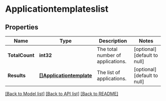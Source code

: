 # Applicationtemplateslist

## Properties
Name | Type | Description | Notes
------------ | ------------- | ------------- | -------------
**TotalCount** | **int32** | The total number of applications. | [optional] [default to null]
**Results** | [**[]Applicationtemplate**](applicationtemplate.md) | The list of applications. | [optional] [default to null]

[[Back to Model list]](../README.md#documentation-for-models) [[Back to API list]](../README.md#documentation-for-api-endpoints) [[Back to README]](../README.md)


